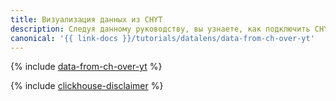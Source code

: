 ```yaml
---
title: Визуализация данных из CHYT
description: Следуя данному руководству, вы узнаете, как подключить CHYT, используя клику CHYT в качестве источника данных для {{ datalens-short-name }}.
canonical: '{{ link-docs }}/tutorials/datalens/data-from-ch-over-yt'
---
```


{% include [data-from-ch-over-yt](../../_tutorials/datalens/data-from-ch-over-yt.md) %}

{% include [clickhouse-disclaimer](../../_includes/clickhouse-disclaimer.md) %}
